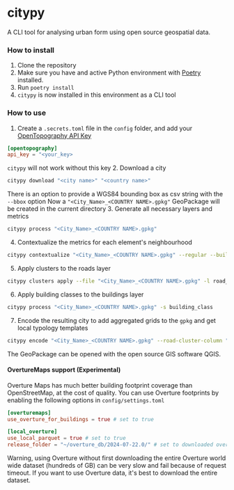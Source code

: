# citypy
A CLI tool for analysing urban form using open source geospatial data.

### How to install
1. Clone the repository
2. Make sure you have and active Python environment with [Poetry](https://python-poetry.org) installed.
3. Run `poetry install`
4. `citypy` is now installed in this environment as a CLI tool

### How to use
1. Create a `.secrets.toml` file in the `config` folder, and add your [OpenTopography API Key](https://opentopography.org/blog/introducing-api-keys-access-opentopography-global-datasets)
```toml
[opentopography]
api_key = "<your_key>
```
`citypy` will not work without this key
2. Download a city
```bash
citypy download "<city name>" "<country name>"
```
There is an option to provide a WGS84 bounding box as csv string with the `--bbox` option
Now a `"<City_Name>_<COUNTRY NAME>.gpkg"` GeoPackage will be created in the current directory
3. Generate all necessary layers and metrics
```bash
citypy process "<City_Name>_<COUNTRY NAME>.gpkg"
```
4. Contextualize the metrics for each element's neighbourhood
```bash
citypy contextualize "<City_Name>_<COUNTRY NAME>.gpkg" --regular --buildings
```
5. Apply clusters to the roads layer
```bash
citypy clusters apply --file "<City_Name>_<COUNTRY NAME>.gpkg" -l road_edges --col "<cluster_column_name>" --clusters citypy_gmm13_road_clusters.gmm --column-filter="type_category=street"
```
6. Apply building classes to the buildings layer
```bash
citypy process "<City_Name>_<COUNTRY NAME>.gpkg" -s building_class
```
7. Encode the resulting city to add aggregated grids to the `gpkg` and get local typology templates
```bash
citypy encode "<City_Name>_<COUNTRY NAME>.gpkg" --road-cluster-column "<cluster_column_name>" --building-class-column building_class -o ./Output_Folder/
```

The GeoPackage can be opened with the open source GIS software QGIS.

#### OvertureMaps support (Experimental)
Overture Maps has much better building footprint coverage than OpenStreetMap, at the cost of quality.
You can use Overture footprints by enabling the following options in `config/settings.toml`
```toml
[overturemaps]
use_overture_for_buildings = true # set to true

[local_overture]
use_local_parquet = true # set to true
release_folder = "~/overture_db/2024-07-22.0/" # set to downloaded overture data
```
Warning, using Overture without first downloading the entire Overture world wide dataset (hundreds of GB) can be very slow and fail because of request timeout. If you want to use Overture data, it's best to download the entire dataset.